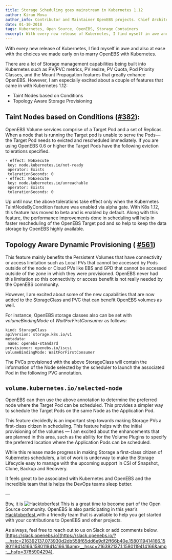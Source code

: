 ```yaml
---
title: Storage Scheduling goes mainstream in Kubernetes 1.12
author: Kiran Mova
author_info: Contributor and Maintainer OpenEBS projects. Chief Architect MayaData. Kiran leads overall architecture & is responsible for architecting, solution design & customer adoption of OpenEBS.
date: 01-10-2018
tags: Kubernetes, Open Source, OpenEBS, Storage Containers
excerpt: With every new release of Kubernetes, I find myself in awe and also at ease with the choices we made early on to marry OpenEBS with Kubernetes.
---
```


With every new release of Kubernetes, I find myself in awe and also at ease with the choices we made early on to marry OpenEBS with Kubernetes.

There are a lot of Storage management capabilities being built into Kubernetes such as PV/PVC metrics, PV resize, PV Quota, Pod Priority Classes, and the Mount Propagation features that greatly enhance OpenEBS. However, I am especially excited about a couple of features that came in with Kubernetes 1.12:

- Taint Nodes based on Conditions
- Topology Aware Storage Provisioning

## Taint Nodes based on Conditions ([#382](https://github.com/kubernetes/features/issues/382)):

OpenEBS Volume services comprise of a Target Pod and a set of Replicas. When a node that is running the Target pod is unable to serve the Pods — the Target Pod needs to evicted and rescheduled immediately. If you are using OpenEBS 0.6 or higher the Target Pods have the following eviction tolerations specified.

    - effect: NoExecute
     key: node.kubernetes.io/not-ready
     operator: Exists
     tolerationSeconds: 0
    - effect: NoExecute
     key: node.kubernetes.io/unreachable
     operator: Exists
     tolerationSeconds: 0

Up until now, the above tolerations take effect only when the Kubernetes TaintNodeByCondition feature was enabled via alpha gate. With K8s 1.12, this feature has moved to beta and is enabled by default. Along with this feature, the performance improvements done in scheduling will help in faster rescheduling of the OpenEBS Target pod and so help to keep the data storage by OpenEBS highly available.

## Topology Aware Dynamic Provisioning ( [#561](https://github.com/kubernetes/features/issues/561))

This feature mainly benefits the Persistent Volumes that have connectivity or access limitation such as Local PVs that cannot be accessed by Pods outside of the node or Cloud PVs like EBS and GPD that cannot be accessed outside of the zone in which they were provisioned. OpenEBS never had this limitation so this connectivity or access benefit is not really needed by the OpenEBS community.

However, I am excited about some of the new capabilities that are now added to the StorageClass and PVC that can benefit OpenEBS volumes as well.

For instance, OpenEBS storage classes also can be set with *volumeBindingMode* of *WaitForFirstConsumer* as follows:

    kind: StorageClass
    apiVersion: storage.k8s.io/v1
    metadata:
     name: openebs-standard
    provisioner: openebs.io/iscsi
    volumeBindingMode: WaitForFirstConsumer

The PVCs provisioned with the above StorageClass will contain the information of the Node selected by the scheduler to launch the associated Pod in the following PVC annotation.

## `volume.kubernetes.io/selected-node`

OpenEBS can then use the above annotation to determine the preferred node where the Target Pod can be scheduled. This provides a simpler way to schedule the Target Pods on the same Node as the Application Pod.

This feature decidedly is an important step towards making Storage PVs a first-class citizen in scheduling. This feature helps with the initial provisioning of the volumes — I am excited about the enhancements that are planned in this area, such as the ability for the Volume Plugins to specify the preferred location where the Application Pods can be scheduled.

While this release made progress in making Storage a first-class citizen of Kubernetes schedulers, a lot of work is underway to make the Storage Lifecycle easy to manage with the upcoming support in CSI of Snapshot, Clone, Backup and Recovery.

It feels great to be associated with Kubernetes and OpenEBS and the incredible team that is helps the DevOps teams sleep better.

—

Btw, it is ![Hacktoberfest](https://hacktoberfest.digitalocean.com/) This is a great time to become part of the Open Source community. OpenEBS is also participating in this year’s [Hacktoberfest ](https://blog.openebs.io/celebrate-hacktoberfest-2018-with-openebs-206daa1d653c?__hstc=216392137.073930d2db558f65dd6e9df2ff66b40e.1580119414166.1580119414166.1580119414166.1&amp;__hssc=216392137.1.1580119414166&amp;__hsfp=3765904294) with a friendly team that is available to help you get started with your contributions to OpenEBS and other projects.

As always, feel free to reach out to us on Slack or add comments below. [https://slack.openebs.io](https://slack.openebs.io/?__hstc=216392137.073930d2db558f65dd6e9df2ff66b40e.1580119414166.1580119414166.1580119414166.1&amp;__hssc=216392137.1.1580119414166&amp;__hsfp=3765904294).
